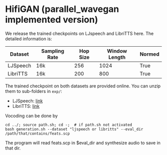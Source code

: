 # HifiGAN (parallel_wavegan  implemented version)

We release the trained checkpoints on LJspeech and LibriTTS here.
The detailed information is:

| Dataset  | Sampling Rate | Hop Size | Window Length | Normed |
|----------|---------------|----------|---------------|--------|
| LJSpeech | 16k           | 256      | 1024          | True | 
| LibriTTS | 16k           | 200      | 800           | True |

The trained checkpoint on both datasets are provided online. You can unzip them to sub-folders in `exp/`:
* LJSpeech: [link](https://huggingface.co/cantabile-kwok/hifigan-ljspeech-1024-256/resolve/main/train_hifigan.ljspeech.zip)
* LibriTTS: [link](https://huggingface.co/cantabile-kwok/hifigan-libritts-800-200/resolve/main/train_hifigan.libritts.zip)

Vocoding can be done by 
```shell
cd ../; source path.sh; cd -;  # if path.sh not activated
bash generation.sh --dataset "ljspeech or libritts" --eval_dir /path/that/contains/feats.scp
```
The program will read feats.scp in $eval_dir and synthesize audio to save in that dir.
